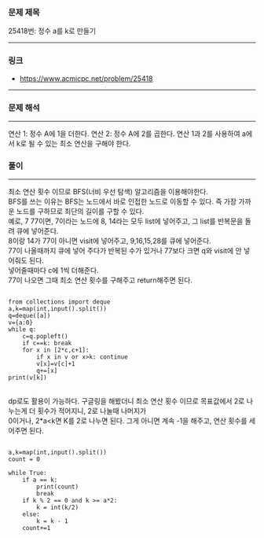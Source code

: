 ### 문제 제목
25418번: 정수 a를 k로 만들기
* * *
### 링크
* <https://www.acmicpc.net/problem/25418>
* * *
### 문제 해석
* * *
연산 1: 정수 A에 1을 더한다.
연산 2: 정수 A에 2를 곱한다.
연산 1과 2를 사용하여 a에서 k로 될 수 있는 최소 연산을 구해야 한다.
### 풀이
* * *
최소 연산 횟수 이므로 BFS(너비 우선 탐색) 알고리즘을 이용해야한다.<br>
BFS를 쓰는 이유는 BFS는 노드에서 바로 인접한 노드로 이동할 수 있다. 즉 가장 가까운 노드를 구하므로
최단의 길이를 구할 수 있다.<br>
예로, 7 77이면, 7이라는 노드에 8, 14라는 모두 list에 넣어주고, 그 list를 반복문을 돌려 큐에 넣어준다.<br>
8이랑 14가 77이 아니면 visit에 넣어주고, 9,16,15,28를 큐에 넣어준다.<br>
77이 나올때까지 큐에 넣어 주다가 반복된 수가 있거나 77보다 크면 q와 visit에 안 넣어줘도 된다.<br>
넣어줄때마다 c에 1씩 더해준다.<br>
77이 나오면 그때 최소 연산 횟수를 구해주고 return해주면 된다.

<pre>
<code>
from collections import deque
a,k=map(int,input().split())
q=deque([a])
v={a:0}
while q:
    c=q.popleft()
    if c==k: break
    for x in [2*c,c+1]:
        if x in v or x>k: continue
        v[x]=v[c]+1
        q+=[x]
print(v[k])
</code>
</pre>

dp로도 활용이 가능하다.
구글링을 해봤더니 최소 연산 횟수 이므로 목표값에서 2로 나누는게 더 횟수가 적어지니, 2로 나눌때 나머지가<br>
0이거나, 2*a<k면 K를 2로 나누면 된다.
그게 아니면 계속 -1을 해주고, 연산 횟수를 세어주면 된다.

<pre>
<code>
a,k=map(int,input().split())
count = 0

while True:
    if a == k:
        print(count)
        break
    if k % 2 == 0 and k >= a*2:
        k = int(k/2)
    else:
        k = k - 1
    count+=1
</code>
</pre>
